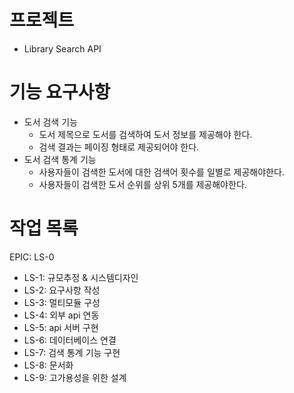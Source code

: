 # 프로젝트
- Library Search API

# 기능 요구사항
- 도서 검색 기능
    - 도서 제목으로 도서를 검색하여 도서 정보를 제공해야 한다.
    - 검색 결과는 페이징 형태로 제공되어야 한다.
- 도서 검색 통계 기능
    - 사용자들이 검색한 도서에 대한 검색어 횟수를 일별로 제공해야한다.
    - 사용자들이 검색한 도서 순위를 상위 5개를 제공해야한다.

# 작업 목록
EPIC: LS-0
- LS-1: 규모추정 & 시스템디자인
- LS-2: 요구사항 작성
- LS-3: 멀티모듈 구성
- LS-4: 외부 api 연동
- LS-5: api 서버 구현
- LS-6: 데이터베이스 연결
- LS-7: 검색 통계 기능 구현
- LS-8: 문서화
- LS-9: 고가용성을 위한 설계

